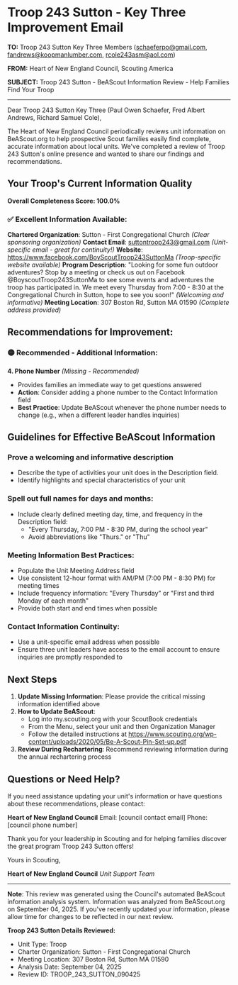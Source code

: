 # Troop 243 Sutton - Key Three Improvement Email

**TO:** Troop 243 Sutton Key Three Members (schaeferpo@gmail.com, fandrews@koopmanlumber.com, rcole243asm@aol.com)

**FROM:** Heart of New England Council, Scouting America

**SUBJECT:** Troop 243 Sutton - BeAScout Information Review - Help Families Find Your Troop

---

Dear Troop 243 Sutton Key Three (Paul Owen Schaefer, Fred Albert Andrews, Richard Samuel Cole),

The Heart of New England Council periodically reviews unit information on BeAScout.org to help prospective Scout families easily find complete, accurate information about local units. We've completed a review of Troop 243 Sutton's online presence and wanted to share our findings and recommendations.

## Your Troop's Current Information Quality

**Overall Completeness Score: 100.0%**

### ✅ **Excellent Information Available:**
**Chartered Organization**: Sutton - First Congregational Church *(Clear sponsoring organization)*
**Contact Email**: suttontroop243@gmail.com *(Unit-specific email - great for continuity!)*
**Website**: https://www.facebook.com/BoyScoutTroop243SuttonMa *(Troop-specific website available)*
**Program Description**: "Looking for some fun outdoor adventures? Stop by a meeting or check us out on Facebook @BoyscoutTroop243SuttonMa to see some events and adventures the troop has participated in. We meet every Thursday from 7:00 - 8:30 at the Congregational Church in Sutton, hope to see you soon!" *(Welcoming and informative)*
**Meeting Location**: 307 Boston Rd, Sutton MA 01590 *(Complete address provided)*

## Recommendations for Improvement:

### 🟡 **Recommended - Additional Information:**

**4. Phone Number** *(Missing - Recommended)*
- Provides families an immediate way to get questions answered
- **Action**: Consider adding a phone number to the Contact Information field
- **Best Practice**: Update BeAScout whenever the phone number needs to change (e.g., when a different leader handles inquiries)

## Guidelines for Effective BeAScout Information

### **Prove a welcoming and informative description**
- Describe the type of activities your unit does in the Description field.
- Identify highlights and special characteristics of your unit

### **Spell out full names for days and months:**
- Include clearly defined meeting day, time, and frequency in the Description field:
  - "Every Thursday, 7:00 PM - 8:30 PM, during the school year"
  - Avoid abbreviations like "Thurs." or "Thu"

### **Meeting Information Best Practices:**
- Populate the Unit Meeting Address field
- Use consistent 12-hour format with AM/PM (7:00 PM - 8:30 PM) for meeting times
- Include frequency information: "Every Thursday" or "First and third Monday of each month"
- Provide both start and end times when possible

### **Contact Information Continuity:**
- Use a unit-specific email address when possible
- Ensure three unit leaders have access to the email account to ensure inquiries are promptly responded to

## Next Steps

1. **Update Missing Information**: Please provide the critical missing information identified above
2. **How to Update BeAScout**: 
   - Log into my.scouting.org with your ScoutBook credentials
   - From the Menu, select your unit and then Organization Manager
   - Follow the detailed instructions at
     https://www.scouting.org/wp-content/uploads/2020/05/Be-A-Scout-Pin-Set-up.pdf
3. **Review During Rechartering**: Recommend reviewing information during the annual rechartering process

## Questions or Need Help?

If you need assistance updating your unit's information or have questions about these recommendations, please contact:

**Heart of New England Council**
Email: [council contact email]
Phone: [council phone number]

Thank you for your leadership in Scouting and for helping families discover the great program Troop 243 Sutton offers!

Yours in Scouting,

**Heart of New England Council**
*Unit Support Team*

---

**Note**: This review was generated using the Council's automated BeAScout information analysis system. Information was analyzed from BeAScout.org on September 04, 2025. If you've recently updated your information, please allow time for changes to be reflected in our next review.

**Troop 243 Sutton Details Reviewed:**
- Unit Type: Troop
- Charter Organization: Sutton - First Congregational Church
- Meeting Location: 307 Boston Rd, Sutton MA 01590
- Analysis Date: September 04, 2025
- Review ID: TROOP_243_SUTTON_090425